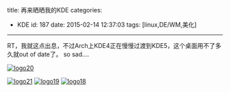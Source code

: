 title: 再来晒晒我的KDE
categories:
  - KDE
id: 187
date: 2015-02-14 12:37:03
tags: [linux,DE/WM,美化]
---

RT，我就这点出息，不过Arch上KDE4正在慢慢过渡到KDE5，这个桌面用不了多久就out of date了。 so sad....

[![logo20](http://sforkw-wp.qiniudn.com/jae/uploads/2015/02/logo20-1024x575.png)](http://sforkw-wp.qiniudn.com/jae/uploads/2015/02/logo20.png)
<!--more-->
[![logo21](http://sforkw-wp.qiniudn.com/jae/uploads/2015/02/logo21-1024x575.png)](http://sforkw-wp.qiniudn.com/jae/uploads/2015/02/logo21.png) [![logo19](http://sforkw-wp.qiniudn.com/jae/uploads/2015/02/logo19-1024x575.png)](http://sforkw-wp.qiniudn.com/jae/uploads/2015/02/logo19.png) [![logo18](http://sforkw-wp.qiniudn.com/jae/uploads/2015/02/logo18-1024x575.png)](http://sforkw-wp.qiniudn.com/jae/uploads/2015/02/logo18.png)